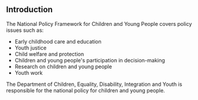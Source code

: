 ##  Introduction

The National Policy Framework for Children and Young People covers policy
issues such as:

  * Early childhood care and education 
  * Youth justice 
  * Child welfare and protection 
  * Children and young people's participation in decision-making 
  * Research on children and young people 
  * Youth work 

The Department of Children, Equality, Disability, Integration and Youth is
responsible for the national policy for children and young people.
